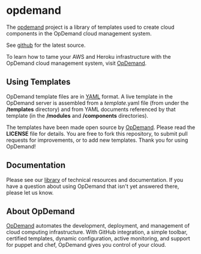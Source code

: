 opdemand
========

The [opdemand][1] project is a library of templates used to create cloud
components in the OpDemand cloud management system.

See [github][1] for the latest source.

To learn how to tame your AWS and Heroku infrastructure with the
OpDemand cloud management system, visit [OpDemand][2].

Using Templates
---------------

OpDemand template files are in [YAML][3] format. A live template in the
OpDemand server is assembled from a *template*.yaml file (from under the
**/templates** directory) and from YAML documents referenced by that template
(in the **/modules** and **/components** directories).

The templates have been made open source by [OpDemand][2]. Please read the
**LICENSE** file for details. You are free to fork this repository, to submit
pull requests for improvements, or to add new templates. Thank you for
using OpDemand!

Documentation
-------------

Please see our [library][4] of technical resources and documentation. If
you have a question about using OpDemand that isn't yet answered there, please
let us know.

About OpDemand
--------------
[OpDemand][2] automates the development, deployment, and management of cloud
computing infrastructure. With GitHub integration, a simple toolbar, certified
templates, dynamic configuration, active monitoring, and support for puppet and
chef, OpDemand gives you control of your cloud.

[1]: https://github.com/opdemand/opdemand
[2]: http://www.opdemand.com/
[3]: http://www.yaml.org/
[4]: http://www.opdemand.com/docs/
